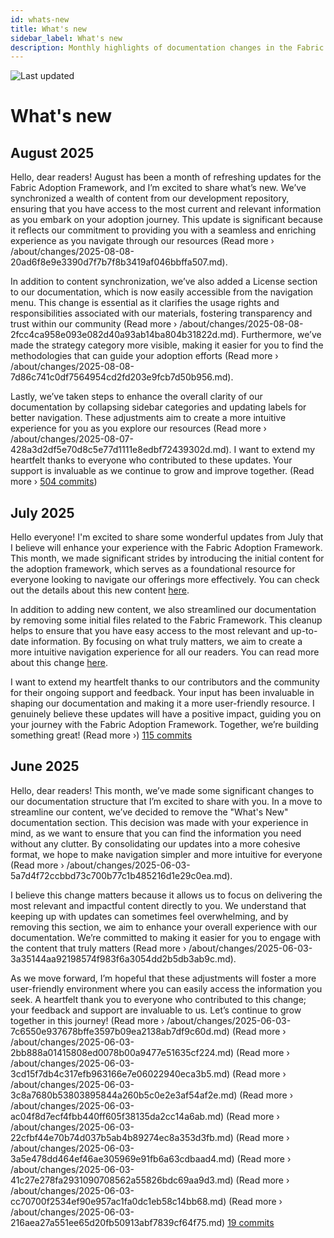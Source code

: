 ```yaml
---
id: whats-new
title: What's new
sidebar_label: What's new
description: Monthly highlights of documentation changes in the Fabric Adoption Framework.
---
```


![Last updated](https://img.shields.io/badge/last%20updated-"2025--08--08-brightgreen)

# What's new

## August 2025

Hello, dear readers! August has been a month of refreshing updates for the Fabric Adoption Framework, and I’m excited to share what’s new. We’ve synchronized a wealth of content from our development repository, ensuring that you have access to the most current and relevant information as you embark on your adoption journey. This update is significant because it reflects our commitment to providing you with a seamless and enriching experience as you navigate through our resources (Read more › /about/changes/2025-08-08-20ad6f8e9e3390d7f7b7f8b3419af046bbffa507.md).

In addition to content synchronization, we’ve also added a License section to our documentation, which is now easily accessible from the navigation menu. This change is essential as it clarifies the usage rights and responsibilities associated with our materials, fostering transparency and trust within our community (Read more › /about/changes/2025-08-08-2fcc4ca958e093e082d40a93ab14ba804b31822d.md). Furthermore, we’ve made the strategy category more visible, making it easier for you to find the methodologies that can guide your adoption efforts (Read more › /about/changes/2025-08-08-7d86c741c0df7564954cd2fd203e9fcb7d50b956.md).

Lastly, we’ve taken steps to enhance the overall clarity of our documentation by collapsing sidebar categories and updating labels for better navigation. These adjustments aim to create a more intuitive experience for you as you explore our resources (Read more › /about/changes/2025-08-07-428a3d2df5e70d8c5e77d1111e8edbf72439302d.md). I want to extend my heartfelt thanks to everyone who contributed to these updates. Your support is invaluable as we continue to grow and improve together. (Read more › [504 commits](https://github.com/TheTrustedAdvisor/FabricAdoptionFramework/commits/main?since=2025-08-01&until=2025-08-31))

## July 2025

Hello everyone! I'm excited to share some wonderful updates from July that I believe will enhance your experience with the Fabric Adoption Framework. This month, we made significant strides by introducing the initial content for the adoption framework, which serves as a foundational resource for everyone looking to navigate our offerings more effectively. You can check out the details about this new content [here](https://fabricadoptionframework.com/about/changes/2025-07-20-b6ea8bd71edcd6fcab2d774df9ea7b7b415bcbc2.md).

In addition to adding new content, we also streamlined our documentation by removing some initial files related to the Fabric Framework. This cleanup helps to ensure that you have easy access to the most relevant and up-to-date information. By focusing on what truly matters, we aim to create a more intuitive navigation experience for all our readers. You can read more about this change [here](https://fabricadoptionframework.com/about/changes/2025-07-20-3948fa7bc9ab671af8690e6527e831adebbec1dc.md).

I want to extend my heartfelt thanks to our contributors and the community for their ongoing support and feedback. Your input has been invaluable in shaping our documentation and making it a more user-friendly resource. I genuinely believe these updates will have a positive impact, guiding you on your journey with the Fabric Adoption Framework. Together, we’re building something great! (Read more ›) [115 commits](https://github.com/TheTrustedAdvisor/FabricAdoptionFramework/commits/main?since=2025-07-01&until=2025-07-31)

## June 2025

Hello, dear readers! This month, we’ve made some significant changes to our documentation structure that I’m excited to share with you. In a move to streamline our content, we’ve decided to remove the "What's New" documentation section. This decision was made with your experience in mind, as we want to ensure that you can find the information you need without any clutter. By consolidating our updates into a more cohesive format, we hope to make navigation simpler and more intuitive for everyone (Read more › /about/changes/2025-06-03-5a7d4f72ccbbd73c700b77c1b485216d1e29c0ea.md).

I believe this change matters because it allows us to focus on delivering the most relevant and impactful content directly to you. We understand that keeping up with updates can sometimes feel overwhelming, and by removing this section, we aim to enhance your overall experience with our documentation. We’re committed to making it easier for you to engage with the content that truly matters (Read more › /about/changes/2025-06-03-3a35144aa92198574f983f6a3054dd2b5db3ab9c.md).

As we move forward, I’m hopeful that these adjustments will foster a more user-friendly environment where you can easily access the information you seek. A heartfelt thank you to everyone who contributed to this change; your feedback and support are invaluable to us. Let’s continue to grow together in this journey! (Read more › /about/changes/2025-06-03-7c6550e937678bffe3597b09ea2138ab7df9c60d.md) (Read more › /about/changes/2025-06-03-2bb888a01415808ed0078b00a9477e51635cf224.md) (Read more › /about/changes/2025-06-03-3cd15f7db4c317efb963166e7e06022940eca3b5.md) (Read more › /about/changes/2025-06-03-3c8a7680b53803895844a260b5c0e2e3af54af2e.md) (Read more › /about/changes/2025-06-03-ac04f8d7ecf4fbb440ff605f38135da2cc14a6ab.md) (Read more › /about/changes/2025-06-03-22cfbf44e70b74d037b5ab4b89274ec8a353d3fb.md) (Read more › /about/changes/2025-06-03-3a5e478dd464ef46ae305969e91fb6a63cdbaad4.md) (Read more › /about/changes/2025-06-03-41c27e278fa2931090708562a55826bdc69aa9d3.md) (Read more › /about/changes/2025-06-03-cc70700f2534ef90e957ac1fa0dc1eb58c14bb68.md) (Read more › /about/changes/2025-06-03-216aea27a551ee65d20fb50913abf7839cf64f75.md) [19 commits](https://github.com/TheTrustedAdvisor/FabricAdoptionFramework/commits/main?since=2025-06-01&until=2025-06-30)
